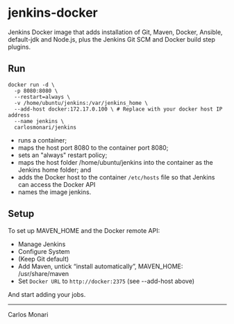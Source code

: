 # jenkins-docker
Jenkins Docker image that adds installation of Git, Maven, Docker, Ansible, default-jdk and Node.js, plus the Jenkins Git SCM and Docker build step plugins.

## Run

```
docker run -d \
  -p 8080:8080 \
  --restart=always \
  -v /home/ubuntu/jenkins:/var/jenkins_home \
  --add-host docker:172.17.0.100 \ # Replace with your docker host IP address
  --name jenkins \
  carlosmonari/jenkins
```

 * runs a container;
 * maps the host port 8080 to the container port 8080;
 * sets an "always" restart policy;
 * maps the host folder /home/ubuntu/jenkins into the container as the Jenkins home folder; and
 * adds the Docker host to the container `/etc/hosts` file so that Jenkins can access the Docker API
 * names the image jenkins.

## Setup

To set up MAVEN_HOME and the Docker remote API:
 * Manage Jenkins
 * Configure System
 * (Keep Git default)
 * Add Maven, untick “install automatically”, MAVEN_HOME: /usr/share/maven
 * Set `Docker URL` to `http://docker:2375` (see --add-host above)

And start adding your jobs.

---

Carlos Monari
